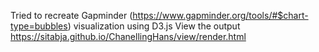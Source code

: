 Tried to recreate Gapminder (https://www.gapminder.org/tools/#$chart-type=bubbles) visualization using D3.js 
View the output https://sitabja.github.io/ChanellingHans/view/render.html

